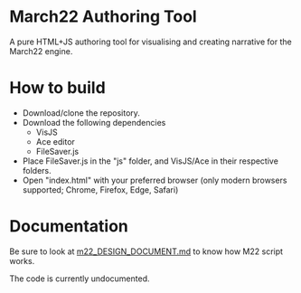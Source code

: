 # March22 Authoring Tool
A pure HTML+JS authoring tool for visualising and creating narrative for the March22 engine.

# How to build
* Download/clone the repository.
* Download the following dependencies
	- VisJS
	- Ace editor
	- FileSaver.js
* Place FileSaver.js in the "js" folder, and VisJS/Ace in their respective folders.
* Open "index.html" with your preferred browser (only modern browsers supported; Chrome, Firefox, Edge, Safari)

# Documentation
Be sure to look at [m22_DESIGN_DOCUMENT.md](https://github.com/Slynchy/March22/blob/master/m22_DESIGN_DOCUMENT.md "m22_DESIGN_DOCUMENT.md") to know how M22 script works.

The code is currently undocumented.